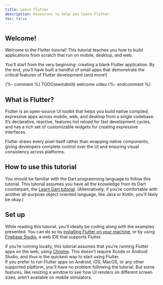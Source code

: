 ```yaml
---
title: Learn Flutter
description: Resources to help you learn Flutter.
toc: false
---
```


## Welcome! 

Welcome to the Flutter tutorial! This tutorial teaches you how to build 
applications from scratch that run on mobile, desktop, and web.

You’ll start from the very beginning: creating a blank Flutter application. 
By the end, you’ll have built a handful of small apps that demonstrate 
the critical features of Flutter development (and more!)

{%- comment %}
TODO(ewindmill) welcome video
{%- endcomment %}

## What is Flutter?

Flutter is an open-source UI toolkit that helps you build native compiled, 
expressive apps across mobile, web, and desktop from a single codebase. 
It’s declarative, reactive, features hot reload for fast development cycles, 
and has a rich set of customizable widgets for creating expressive interfaces.

Flutter draws every pixel itself rather than wrapping native components, 
giving developers complete control over the UI and ensuring visual consistency 
across platforms.

## How to use this tutorial

You should be familiar with the Dart programming language to follow this
tutorial. This tutorial assumes you have all the knowledge from its Dart
counterpart, the [Learn Dart tutorial][]. (Alternatively, if you’re comfortable
with another all-purpose object oriented language, like Java or Kotlin, you’ll
likely be okay.)

## Set up

While reading this tutorial, you’ll ideally be coding along with the examples presented. 
You can do so by [installing Flutter on your machine][], 
or by using [Firebase Studio][], a web IDE that supports Flutter.

If you’re running locally, this tutorial assumes that you’re running Flutter
apps on the web, using [Chrome][]. This doesn’t require Xcode or Android Studio, 
and thus is the quickest way to start using Flutter.  
If you prefer to run Flutter apps on Android, 
iOS, MacOS, or any other supported platform, you’ll have no problem following the tutorial. 
But some features, like resizing a window to see how UI renders 
on different screen sizes, aren’t available on mobile simulators.

[Learn Dart tutorial]: https://dart.dev/
[installing Flutter on your machine]: /get-started/install
[Firebase Studio]: https://firebase.studio/
[Chrome]: https://www.google.com/chrome/